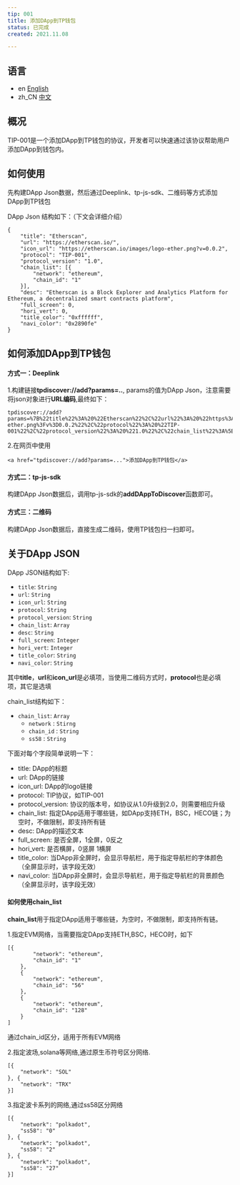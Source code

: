 ```yaml
---
tip: 001
title: 添加DApp到TP钱包
status: 已完成
created: 2021.11.08

---
```


## 语言
- en [English](tip-001.md)
- zh_CN [中文](tip-001.zh_CN.md)


## <a name='summary'></a>概况
TIP-001是一个添加DApp到TP钱包的协议，开发者可以快速通过该协议帮助用户添加DApp到钱包内。

## <a name='usage'></a>如何使用
先构建DApp Json数据，然后通过Deeplink、tp-js-sdk、二维码等方式添加DApp到TP钱包

DApp Json 结构如下：（下文会详细介绍）
```
{
	"title": "Etherscan",
	"url": "https://etherscan.io/",
	"icon_url": "https://etherscan.io/images/logo-ether.png?v=0.0.2",
	"protocol": "TIP-001",
	"protocol_version": "1.0",
	"chain_list": [{
		"network": "ethereum",
		"chain_id": "1"
	}],
	"desc": "Etherscan is a Block Explorer and Analytics Platform for Ethereum, a decentralized smart contracts platform",
	"full_screen": 0,
	"hori_vert": 0,
	"title_color": "0xffffff",
	"navi_color": "0x2890fe"
}
```

## <a name='add'></a>如何添加DApp到TP钱包

#### 方式一：Deeplink
1.构建链接**tpdiscover://add?params=..**, params的值为DApp Json，注意需要将json对象进行**URL编码**,最终如下：
```
tpdiscover://add?params=%7B%22title%22%3A%20%22Etherscan%22%2C%22url%22%3A%20%22https%3A%2F%2Fetherscan.io%2F%22%2C%22icon_url%22%3A%20%22https%3A%2F%2Fetherscan.io%2Fimages%2Flogo-ether.png%3Fv%3D0.0.2%22%2C%22protocol%22%3A%20%22TIP-001%22%2C%22protocol_version%22%3A%20%221.0%22%2C%22chain_list%22%3A%5B%5D%2C%22desc%22%3A%20%22Etherscan%20is%20a%20Block%20Explorer%20and%20Analytics%20Platform%20for%20Ethereum%2C%20a%20decentralized%20smart%20contracts%20platform%22%2C%22full_screen%22%3A%200%2C%22hori_vert%22%3A%200%2C%22title_color%22%3A%20%220xffffff%22%2C%22navi_color%22%3A%20%220x2890fe%22%7D
```


2.在网页中使用
```
<a href="tpdiscover://add?params=...">添加DApp到TP钱包</a>
```


#### 方式二：tp-js-sdk
构建DApp Json数据后，调用tp-js-sdk的**addDAppToDiscover**函数即可。


#### 方式三：二维码
构建DApp Json数据后，直接生成二维码，使用TP钱包扫一扫即可。


## <a name='dapp'></a>关于DApp JSON
DApp JSON结构如下:
- `title`: `String`
- `url`: `String`
- `icon_url`: `String`
- `protocol`: `String`
- `protocol_version`: `String`
- `chain_list`: `Array`
- `desc`: `String`
- `full_screen`: `Integer`
- `hori_vert`: `Integer`
- `title_color`: `String`
- `navi_color`: `String`

其中**title**，**url**和**icon_url**是必填项，当使用二维码方式时，**protocol**也是必填项，其它是选填

chain_list结构如下：
- `chain_list`: `Array`
    - `network` : `Stirng`
    - `chain_id` : `String`
    - `ss58` : `String`

下面对每个字段简单说明一下：
- title: DApp的标题
- url: DApp的链接
- icon_url: DApp的logo链接
- protocol: TIP协议，如TIP-001
- protocol_version: 协议的版本号，如协议从1.0升级到2.0，则需要相应升级
- chain_list: 指定DApp适用于哪些链，如DApp支持ETH，BSC，HECO链；为空时，不做限制，即支持所有链
- desc: DApp的描述文本
- full_screen: 是否全屏，1全屏，0反之
- hori_vert: 是否横屏，0竖屏 1横屏
- title_color: 当DApp非全屏时，会显示导航栏，用于指定导航栏的字体颜色（全屏显示时，该字段无效）
- navi_color: 当DApp非全屏时，会显示导航栏，用于指定导航栏的背景颜色（全屏显示时，该字段无效）

#### 如何使用chain_list
**chain_list**用于指定DApp适用于哪些链，为空时，不做限制，即支持所有链。

1.指定EVM网络，当需要指定DApp支持ETH,BSC，HECO时，如下
```
[{
		"network": "ethereum",
		"chain_id": "1"
	},
	{
		"network": "ethereum",
		"chain_id": "56"
	},
	{
		"network": "ethereum",
		"chain_id": "128"
	}
]
```
通过chain_id区分，适用于所有EVM网络

2.指定波场,solana等网络,通过原生币符号区分网络.
```
[{
	"network": "SOL"
}, {
	"network": "TRX"
}]
```

3.指定波卡系列的网络,通过ss58区分网络
```
[{
	"network": "polkadot",
	"ss58": "0"
}, {
	"network": "polkadot",
	"ss58": "2"
}, {
	"network": "polkadot",
	"ss58": "27"
}]
```
